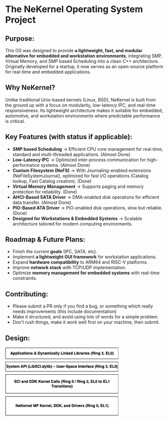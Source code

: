 # The NeKernel Operating System Project

## Purpose:

This OS was designed to provide **a lightweight, fast, and modular alternative for embedded and workstation environments**, integrating SMP, Virtual Memory, and SMP based Scheduling into a clean C++ architecture. 
Originally developed for a startup, it now serves as an open-source platform for real-time and embedded applications.

## Why NeKernel?
Unlike traditional Unix-based kernels (Linux, BSD), NeKernel is built from the ground up 
with a focus on modularity, low-latency IPC, and real-time responsiveness. 
Its lightweight architecture makes it suitable for embedded, automotive, and workstation environments where predictable performance is critical.

## Key Features (with status if applicable):

- **SMP based Scheduling** → Efficient CPU core management for real-time, standard and multi-threaded applications. (Almost Done)
- **Low-Latency IPC** → Optimized inter-process communication for high-performance systems. (Almost Done)
- **Custom Filesystem (NeFS)** → With Journaling-enabled extensions (NeFileSystemJournal), optimized for fast I/O operations (Catalog lookup, Fast Catalog creation). (Done)
- **Virtual Memory Management** → Supports paging and memory protection for reliability. (Done)
- **AHCI-Based SATA Driver** → DMA-enabled disk operations for efficient data transfer. (Almost Done)
- **PIO-Based ATA Driver** → PIO-enabled disk operations, slow but reliable. (Done)
- **Designed for Workstations & Embedded Systems** → Scalable architecture tailored for modern computing environments.

## Roadmap & Future Plans:

- Finish the current **goals** (IPC, SATA, etc).
- Implement **a lightweight GUI framework** for workstation applications.
- Expand **hardware compatibility** to ARM64 and RISC-V platforms.
- Improve **network stack** with TCP/UDP implementation.
- Optimize **memory management for embedded systems** with real-time constraints.

## Contributing:

- Please submit a PR only if you find a bug, or something which really needs improvements (this include documentation)
- Make it structured, and avoid using lots of words for a simple problem.
- Don't rush things, make it work well first on your machine, then submit.

## Design:

![Operating System Design](../OS_DESIGN.png)
